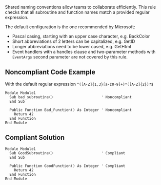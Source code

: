
Shared naming conventions allow teams to collaborate efficiently. This rule checks that all subroutine and function names match a provided regular expression.

The default configuration is the one recommended by Microsoft:

- Pascal casing, starting with an upper case character, e.g. BackColor
- Short abbreviations of 2 letters can be capitalized, e.g. GetID
- Longer abbreviations need to be lower cased, e.g. GetHtml
- Event handlers with a handles clause and two-parameter methods with `EventArgs` second parameter are not covered by this rule.


## Noncompliant Code Example

With the default regular expression `^([A-Z]{1,3}[a-z0-9]+)*([A-Z]{2})?$`


    Module Module1
      Sub bad_subroutine()                      ' Noncompliant
      End Sub
    
      Public Function Bad_Function() As Integer ' Noncompliant
        Return 42
      End Function
    End Module


## Compliant Solution


    Module Module1
      Sub GoodSubroutine()                      ' Compliant
      End Sub
    
      Public Function GoodFunction() As Integer ' Compliant
        Return 42
      End Function
    End Module


